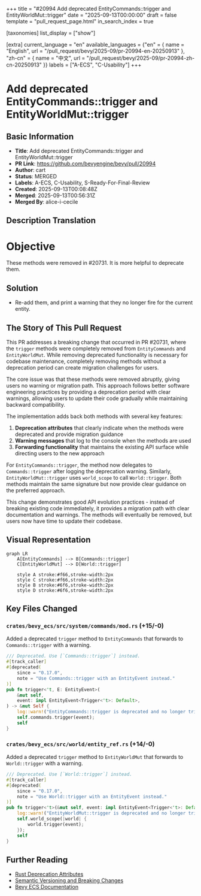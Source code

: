 +++
title = "#20994 Add deprecated EntityCommands::trigger and EntityWorldMut::trigger"
date = "2025-09-13T00:00:00"
draft = false
template = "pull_request_page.html"
in_search_index = true

[taxonomies]
list_display = ["show"]

[extra]
current_language = "en"
available_languages = {"en" = { name = "English", url = "/pull_request/bevy/2025-09/pr-20994-en-20250913" }, "zh-cn" = { name = "中文", url = "/pull_request/bevy/2025-09/pr-20994-zh-cn-20250913" }}
labels = ["A-ECS", "C-Usability"]
+++

# Add deprecated EntityCommands::trigger and EntityWorldMut::trigger

## Basic Information
- **Title**: Add deprecated EntityCommands::trigger and EntityWorldMut::trigger
- **PR Link**: https://github.com/bevyengine/bevy/pull/20994
- **Author**: cart
- **Status**: MERGED
- **Labels**: A-ECS, C-Usability, S-Ready-For-Final-Review
- **Created**: 2025-09-13T00:08:48Z
- **Merged**: 2025-09-13T00:56:31Z
- **Merged By**: alice-i-cecile

## Description Translation
# Objective

These methods were removed in #20731. It is more helpful to deprecate them.

## Solution

- Re-add them, and print a warning that they no longer fire for the current entity.

## The Story of This Pull Request

This PR addresses a breaking change that occurred in PR #20731, where the `trigger` methods were completely removed from `EntityCommands` and `EntityWorldMut`. While removing deprecated functionality is necessary for codebase maintenance, completely removing methods without a deprecation period can create migration challenges for users.

The core issue was that these methods were removed abruptly, giving users no warning or migration path. This approach follows better software engineering practices by providing a deprecation period with clear warnings, allowing users to update their code gradually while maintaining backward compatibility.

The implementation adds back both methods with several key features:
1. **Deprecation attributes** that clearly indicate when the methods were deprecated and provide migration guidance
2. **Warning messages** that log to the console when the methods are used
3. **Forwarding functionality** that maintains the existing API surface while directing users to the new approach

For `EntityCommands::trigger`, the method now delegates to `Commands::trigger` after logging the deprecation warning. Similarly, `EntityWorldMut::trigger` uses `world_scope` to call `World::trigger`. Both methods maintain the same signature but now provide clear guidance on the preferred approach.

This change demonstrates good API evolution practices - instead of breaking existing code immediately, it provides a migration path with clear documentation and warnings. The methods will eventually be removed, but users now have time to update their codebase.

## Visual Representation

```mermaid
graph LR
    A[EntityCommands] --> B[Commands::trigger]
    C[EntityWorldMut] --> D[World::trigger]
    
    style A stroke:#f66,stroke-width:2px
    style C stroke:#f66,stroke-width:2px
    style B stroke:#6f6,stroke-width:2px
    style D stroke:#6f6,stroke-width:2px
```

## Key Files Changed

### `crates/bevy_ecs/src/system/commands/mod.rs` (+15/-0)
Added a deprecated `trigger` method to `EntityCommands` that forwards to `Commands::trigger` with a warning.

```rust
/// Deprecated. Use [`Commands::trigger`] instead.
#[track_caller]
#[deprecated(
    since = "0.17.0",
    note = "Use Commands::trigger with an EntityEvent instead."
)]
pub fn trigger<'t, E: EntityEvent>(
    &mut self,
    event: impl EntityEvent<Trigger<'t>: Default>,
) -> &mut Self {
    log::warn!("EntityCommands::trigger is deprecated and no longer triggers the event for the current EntityCommands entity. Use Commands::trigger instead with an EntityEvent.");
    self.commands.trigger(event);
    self
}
```

### `crates/bevy_ecs/src/world/entity_ref.rs` (+14/-0)
Added a deprecated `trigger` method to `EntityWorldMut` that forwards to `World::trigger` with a warning.

```rust
/// Deprecated. Use [`World::trigger`] instead.
#[track_caller]
#[deprecated(
    since = "0.17.0",
    note = "Use World::trigger with an EntityEvent instead."
)]
pub fn trigger<'t>(&mut self, event: impl EntityEvent<Trigger<'t>: Default>) -> &mut Self {
    log::warn!("EntityWorldMut::trigger is deprecated and no longer triggers the event for the current EntityWorldMut entity. Use World::trigger instead with an EntityEvent.");
    self.world_scope(|world| {
        world.trigger(event);
    });
    self
}
```

## Further Reading

- [Rust Deprecation Attributes](https://doc.rust-lang.org/reference/attributes/diagnostics.html#the-deprecated-attribute)
- [Semantic Versioning and Breaking Changes](https://semver.org/)
- [Bevy ECS Documentation](https://bevyengine.org/learn/book/ecs/)
